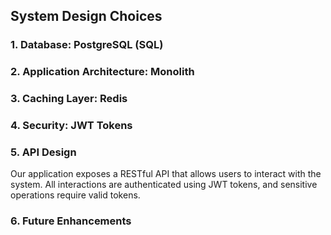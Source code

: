 ## System Design Choices

### 1. Database: PostgreSQL (SQL)

### 2. Application Architecture: Monolith

### 3. Caching Layer: Redis

### 4. Security: JWT Tokens

### 5. API Design
Our application exposes a RESTful API that allows users to interact with the system. All interactions are authenticated using JWT tokens, and sensitive operations require valid tokens.

### 6. Future Enhancements
